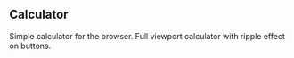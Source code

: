 ## Calculator

Simple calculator for the browser. Full viewport calculator with ripple effect on buttons.

